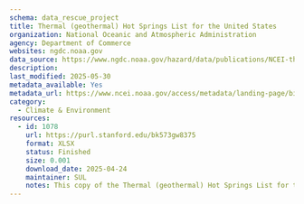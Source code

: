 ```yaml
---
schema: data_rescue_project 
title: Thermal (geothermal) Hot Springs List for the United States
organization: National Oceanic and Atmospheric Administration
agency: Department of Commerce
websites: ngdc.noaa.gov
data_source: https://www.ngdc.noaa.gov/hazard/data/publications/NCEI-thermal-springs.xlsx
description: 
last_modified: 2025-05-30
metadata_available: Yes
metadata_url: https://www.ncei.noaa.gov/access/metadata/landing-page/bin/iso?id=gov.noaa.ngdc.mgg.hazards%3AG01139
category:
  - Climate & Environment 
resources:
  - id: 1078
    url: https://purl.stanford.edu/bk573gw8375
    format: XLSX
    status: Finished
    size: 0.001
    download_date: 2025-04-24
    maintainer: SUL
    notes: This copy of the Thermal (geothermal) Hot Springs List for the United States data was created on April 24, 2025 before its decommission on May 5, 2025. This deposit contains html of the original dataset landing page at https://www.ncei.noaa.gov/products/natural-hazards/tsunamis-earthquakes-volcanoes/geothermal-energy as well as the Excel file of the data. The original dataset landing page now points to an updated metadata and data access page. See the new page for more metadata and background information.Original dataset descriptionGeothermal energy is heat that is expelled from Earth's interior via hot springs, wells, hot dry rock, and molten rock. George W. Berry, Paul J. Grimm, and Joy A. Ikelman compiled the NOAA geothermal energy database (NOAA KGRD No. 12.) with support from the U.S. National Science Foundation (Grant EAR-8716958).Data AccessThe Thermal Springs List for the United States contains data from 1661 hot springs in the continental U.S., Hawaii, and Alaska. The content has not been updated since its initial publication in 1980.
---
```


